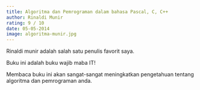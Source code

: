 ```yaml
---
title: Algoritma dan Pemrograman dalam bahasa Pascal, C, C++
author: Rinaldi Munir
rating: 9 / 10
date: 05-05-2014
image: algoritma-munir.jpg
---
```


Rinaldi munir adalah salah satu penulis favorit saya. 

Buku ini adalah buku wajib maba IT!

Membaca buku ini akan sangat-sangat meningkatkan pengetahuan tentang algoritma dan pemrograman anda. 